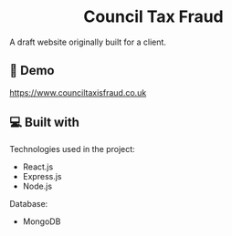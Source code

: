 <h1 align="center" id="title">Council Tax Fraud</h1>

<p id="description">A draft website originally built for a client.</p>

<h2>🚀 Demo</h2>

https://www.counciltaxisfraud.co.uk
  
  
<h2>💻 Built with</h2>

Technologies used in the project:

*   React.js
*   Express.js
*   Node.js

Database:

*   MongoDB
